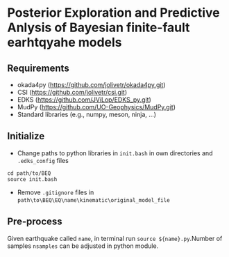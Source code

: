 # Posterior Exploration and Predictive Anlysis of Bayesian finite-fault earhtqyahe models

## Requirements

* okada4py (https://github.com/jolivetr/okada4py.git)
* CSI (https://github.com/jolivetr/csi.git)
* EDKS (https://github.com/JViLop/EDKS_py.git)
* MudPy (https://github.com/UO-Geophysics/MudPy.git)
* Standard libraries (e.g., numpy, meson, ninja, ...)

## Initialize

* Change paths to python libraries in `init.bash` in own directories and `.edks_config` files

```
cd path/to/BEQ
source init.bash

```
* Remove `.gitignore` files in `path\to\BEQ\EQ\name\kinematic\original_model_file`

## Pre-process
Given earthquake called `name`, in terminal run `source ${name}.py`.Number of samples `nsamples` can be adjusted in python module.

